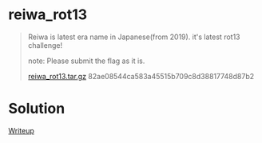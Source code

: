 # reiwa_rot13

> Reiwa is latest era name in Japanese(from 2019). it's latest rot13 challenge!
> 
> note: Please submit the flag as it is.
> 
> [reiwa_rot13.tar.gz](./given_files/) 82ae08544ca583a45515b709c8d38817748d87b2

# Solution

[Writeup](./solve/writeup.md)
